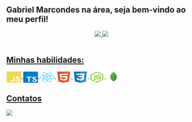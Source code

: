 ## Gabriel Marcondes na área, seja bem-vindo ao meu perfil!
<div align="center">
  <a href="https://github.com/devgabrielmarcondes">
  <img height="180em" src="[github-readme-stats-devgabrielmarcondes.vercel.app](http://github-readme-stats-git-master-devgabrielmarcondes.vercel.app/)
/api?username=devgabrielmarcondes&show_icons=true&theme=github_dark&include_all_commits=true&count_private=true"/>
  <img height="180em" src="github-readme-stats-devgabrielmarcondes.vercel.app
/api/top-langs/?username=devgabrielmarcondes&layout=compact&langs_count=7&theme=github_dark"/>
</div>
<div style="display: inline_block"><br>
  <h2>Minhas habilidades:</h2>
  <img align="center" alt="Marcondes-Js" height="30" width="40" src="https://raw.githubusercontent.com/devicons/devicon/master/icons/javascript/javascript-plain.svg">
  <img align="center" alt="Marcondes-Ts" height="30" width="40" src="https://raw.githubusercontent.com/devicons/devicon/master/icons/typescript/typescript-plain.svg">
  <img align="center" alt="Marcondes-React" height="30" width="40" src="https://raw.githubusercontent.com/devicons/devicon/master/icons/react/react-original.svg">
  <img align="center" alt="Marcondes-HTML" height="30" width="40" src="https://raw.githubusercontent.com/devicons/devicon/master/icons/html5/html5-original.svg">
  <img align="center" alt="Marcondes-CSS" height="30" width="40" src="https://raw.githubusercontent.com/devicons/devicon/master/icons/css3/css3-original.svg"> 
  <img align="center" alt="Marcondes-Nodejs" height="30" width="40" src="https://raw.githubusercontent.com/devicons/devicon/master/icons/nodejs/nodejs-original.svg">
  <img align="center" alt="Marcondes-Mongodb" height="30" width="40" src="https://raw.githubusercontent.com/devicons/devicon/master/icons/mongodb/mongodb-original.svg"> 
  
</div>
 
<div>
  <h2>Contatos</h2>
  <a href="https://instagram.com/devgabrielmarcondes" target="_blank"><img src="https://img.shields.io/badge/-Instagram-%23E4405F?style=for-the-badge&logo=instagram&logoColor=white" target="_blank"/></a>
</div>
